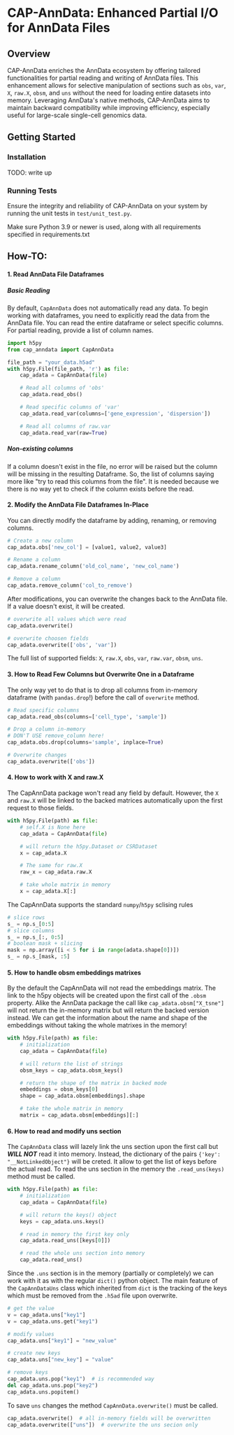 # CAP-AnnData: Enhanced Partial I/O for AnnData Files

## Overview
CAP-AnnData enriches the AnnData ecosystem by offering tailored functionalities for partial reading and writing of AnnData files. This enhancement allows for selective manipulation of sections such as `obs`, `var`, `X`, `raw.X`, `obsm`, and `uns` without the need for loading entire datasets into memory. Leveraging AnnData's native methods, CAP-AnnData aims to maintain backward compatibility while improving efficiency, especially useful for large-scale single-cell genomics data.

## Getting Started

### Installation
TODO: write up

### Running Tests
Ensure the integrity and reliability of CAP-AnnData on your system by running the unit tests in `test/unit_test.py`.

Make sure Python 3.9 or newer is used, along with all requirements specified in requirements.txt

## How-TO:

#### 1. Read AnnData File Dataframes

##### Basic Reading
By default, `CapAnnData` does not automatically read any data. To begin working with dataframes, you need to explicitly read the data from the AnnData file. You can read the entire dataframe or select specific columns. For partial reading, provide a list of column names.

```python
import h5py
from cap_anndata import CapAnnData

file_path = "your_data.h5ad"
with h5py.File(file_path, 'r') as file:
    cap_adata = CapAnnData(file)

    # Read all columns of 'obs'
    cap_adata.read_obs()

    # Read specific columns of 'var'
    cap_adata.read_var(columns=['gene_expression', 'dispersion'])

    # Read all columns of raw.var
    cap_adata.read_var(raw=True)
```

##### Non-existing columns

If a column doesn't exist in the file, no error will be raised but the column will be missing in the resulting Dataframe. So, the list of columns saying more like "try to read this columns from the file". It is needed because we there is no way yet to check if the column exists before the read. 

#### 2. Modify the AnnData File Dataframes In-Place

You can directly modify the dataframe by adding, renaming, or removing columns.

```python
# Create a new column
cap_adata.obs['new_col'] = [value1, value2, value3]

# Rename a column
cap_adata.rename_column('old_col_name', 'new_col_name')

# Remove a column
cap_adata.remove_column('col_to_remove')
```

After modifications, you can overwrite the changes back to the AnnData file. If a value doesn't exist, it will be created.

```python
# overwrite all values which were read
cap_adata.overwrite()

# overwrite choosen fields
cap_adata.overwrite(['obs', 'var'])
```

The full list of supported fields: `X`, `raw.X`, `obs`, `var`, `raw.var`, `obsm`, `uns`.

#### 3. How to Read Few Columns but Overwrite One in a Dataframe

The only way yet to do that is to drop all columns from in-memory dataframe (with `pandas.drop`!) before the call of `overwrite` method.

```python
# Read specific columns
cap_adata.read_obs(columns=['cell_type', 'sample'])

# Drop a column in-memory
# DON'T USE remove_column here!
cap_adata.obs.drop(columns='sample', inplace=True)

# Overwrite changes
cap_adata.overwrite(['obs'])
```

#### 4. How to work with X and raw.X

The CapAnnData package won't read any field by default. However, the `X` and `raw.X` will be linked to the backed matrices automatically upon the first request to those fields.

```python
with h5py.File(path) as file:
    # self.X is None here
    cap_adata = CapAnnData(file)  

    # will return the h5py.Dataset or CSRDataset
    x = cap_adata.X  

    # The same for raw.X
    raw_x = cap_adata.raw.X 

    # take whole matrix in memory
    x = cap_adata.X[:] 
```

The CapAnnData supports the standard `numpy`/`h5py` sclising rules

```python
# slice rows
s_ = np.s_[0:5]
# slice columns
s_ = np.s_[:, 0:5]
# boolean mask + slicing
mask = np.array([i < 5 for i in range(adata.shape[0])])
s_ = np.s_[mask, :5]
```

#### 5. How to handle obsm embeddings matrixes

By the default the CapAnnData will not read the embeddings matrix. The link to the h5py objects will be created upon the first call of the `.obsm` property. Alike the AnnData package the call like `cap_adata.obsm["X_tsne"]` will not return the in-memory matrix but will return the backed version instead. We can get the information about the name and shape of the embeddings without taking the whole matrixes in the memory!

```python
with h5py.File(path) as file:
    # initialization
    cap_adata = CapAnnData(file) 

    # will return the list of strings
    obsm_keys = cap_adata.obsm_keys()  

    # return the shape of the matrix in backed mode
    embeddings = obsm_keys[0]
    shape = cap_adata.obsm[embeddings].shape  

    # take the whole matrix in memory
    matrix = cap_adata.obsm[embeddings][:]
```

#### 6. How to read and modify uns section

The `CapAnnData` class will lazely link the uns section upon the first call but ***WILL NOT*** read it into memory. Instead, the dictionary of the pairs `{'key': "__NotLinkedObject"}` will be creted. It allow to get the list of keys before the actual read. To read the uns section in the memory the `.read_uns(keys)` method must be called.

```python
with h5py.File(path) as file:
    # initialization
    cap_adata = CapAnnData(file) 

    # will return the keys() object
    keys = cap_adata.uns.keys()  

    # read in memory the first key only
    cap_adata.read_uns([keys[0]])

    # read the whole uns section into memory
    cap_adata.read_uns()
```

Since the `.uns` section is in the memory (partially or completely) we can work with it as with the regular `dict()` python object. The main feature of the `CapAnnDataUns` class which inherited from `dict` is the tracking of the keys which must be removed from the `.h5ad` file upon overwrite. 

```python
# get the value
v = cap_adata.uns["key1"]
v = cap_adata.uns.get("key1")

# modify values
cap_adata.uns["key1"] = "new_value"

# create new keys
cap_adata.uns["new_key"] = "value"

# remove keys
cap_adata.uns.pop("key1")  # is recommended way
del cap_adata.uns.pop("key2")
cap_adata.uns.popitem()
```

To save `uns` changes the method `CapAnnData.overwrite()` must be called. 

```python
cap_adata.overwrite()  # all in-memory fields will be overwritten
cap_adata.overwrite(["uns"])  # overwrite the uns secion only
```
